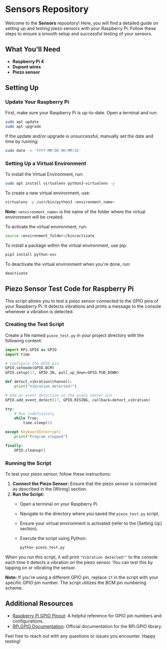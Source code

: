 # Sensors Repository

Welcome to the **Sensors** repository! Here, you will find a detailed guide on setting up and testing piezo sensors with your Raspberry Pi. Follow these steps to ensure a smooth setup and successful testing of your sensors.

## What You'll Need

- **Raspberry Pi 4**
- **Dupont wires**
- **Piezo sensor**

## Setting Up

### Update Your Raspberry Pi

First, make sure your Raspberry Pi is up-to-date. Open a terminal and run:

```sh
sudo apt update
sudo apt upgrade
```

If the update and/or upgrade is unsuccessful, manually set the date and time by running:

```sh
sudo date -s 'YYYY-MM-DD HH:MM:SS'
```

### Setting Up a Virtual Environment

To install the Virtual Environment, run:

```sh
sudo apt install virtualenv python3-virtualenv -y
```

To create a new virtual environment, use:

```sh
virtualenv -p /usr/bin/python3 <environment_name>
```

**Note:** `<environment_name>` is the name of the folder where the virtual environment will be created.

To activate the virtual environment, run:

```sh
source <environment_folder>/bin/activate
```

To install a package within the virtual environment, use pip:

```sh
pip3 install python-osc
```

To deactivate the virtual environment when you're done, run:

```sh
deactivate
```

## Piezo Sensor Test Code for Raspberry Pi

This script allows you to test a piezo sensor connected to the GPIO pins of your Raspberry Pi. It detects vibrations and prints a message to the console whenever a vibration is detected.

### Creating the Test Script

Create a file named `piezo_test.py` in your project directory with the following content:

```python
import RPi.GPIO as GPIO
import time

# Configure the GPIO pin
GPIO.setmode(GPIO.BCM)
GPIO.setup(17, GPIO.IN, pull_up_down=GPIO.PUD_DOWN)

def detect_vibration(channel):
    print("Vibration detected!")

# Add an event detection on the piezo sensor pin
GPIO.add_event_detect(17, GPIO.RISING, callback=detect_vibration)

try:
    # Run indefinitely
    while True:
        time.sleep(1)

except KeyboardInterrupt:
    print("Program stopped")

finally:
    GPIO.cleanup()
```

### Running the Script

To test your piezo sensor, follow these instructions:

1. **Connect the Piezo Sensor:** Ensure that the piezo sensor is connected as described in the [Wiring] section.
2. **Run the Script:**
   - Open a terminal on your Raspberry Pi.
   - Navigate to the directory where you saved the `piezo_test.py` script.
   - Ensure your virtual environment is activated (refer to the [Setting Up] section).
   - Execute the script using Python:

     ```sh
     python piezo_test.py
     ```

When you run this script, it will print `"Vibration detected!"` to the console each time it detects a vibration on the piezo sensor. You can test this by tapping on or vibrating the sensor.

**Note:** If you're using a different GPIO pin, replace `17` in the script with your specific GPIO pin number. The script utilizes the BCM pin numbering scheme.

## Additional Resources

- [Raspberry Pi GPIO Pinout](https://pinout.xyz/): A helpful reference for GPIO pin numbers and configurations.
- [RPi.GPIO Documentation](https://pypi.org/project/RPi.GPIO/): Official documentation for the RPi.GPIO library.

Feel free to reach out with any questions or issues you encounter. Happy testing!
